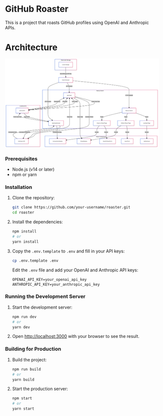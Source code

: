# GitHub Roaster

This is a  project that roasts GitHub profiles  using OpenAI and Anthropic APIs.

# Architecture

![Architecture](https://github.com/daytimedrinkingclub/fightme-live/blob/main/arch?raw=true)

### Prerequisites

- Node.js (v14 or later)
- npm or yarn

### Installation

1. Clone the repository:
    ```bash
    git clone https://github.com/your-username/roaster.git
    cd roaster
    ```

2. Install the dependencies:
    ```bash
    npm install
    # or
    yarn install
    ```

3. Copy the `.env.template` to `.env` and fill in your API keys:
    ```bash
    cp .env.template .env
    ```

    Edit the `.env` file and add your OpenAI and Anthropic API keys:
    ```plaintext
    OPENAI_API_KEY=your_openai_api_key
    ANTHROPIC_API_KEY=your_anthropic_api_key
    ```

### Running the Development Server

1. Start the development server:
    ```bash
    npm run dev
    # or
    yarn dev
    ```

2. Open [http://localhost:3000](http://localhost:3000) with your browser to see the result.

### Building for Production

1. Build the project:
    ```bash
    npm run build
    # or
    yarn build
    ```

2. Start the production server:
    ```bash
    npm start
    # or
    yarn start
    ```

